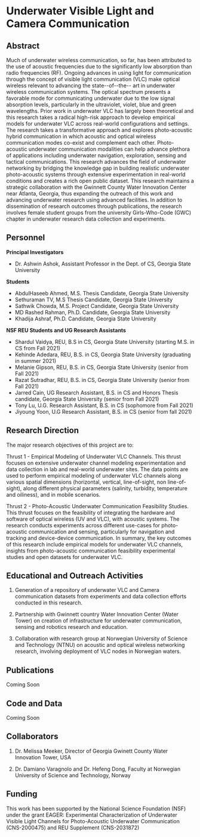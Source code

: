 # Underwater Visible Light and Camera Communication

## Abstract
 
 Much of underwater wireless communication, so far, has been attributed to the use of acoustic frequencies due to the significantly low absorption than radio frequencies (RF). Ongoing advances in using light for communication through the concept of visible light communication (VLC) make optical wireless relevant to advancing the state--of--the-- art in underwater wireless communication systems. The optical spectrum presents a favorable mode for communicating underwater due to the low signal absorption levels, particularly in the ultraviolet, violet, blue and green wavelengths. Prior work in underwater VLC has largely been theoretical and this research takes a radical high-risk approach to develop empirical models for underwater VLC across real-world configurations and settings. The research takes a transformative approach and explores photo-acoustic hybrid communication in which acoustic and optical wireless communication modes co-exist and complement each other. Photo-acoustic underwater communication modalities can help advance plethora of applications including underwater navigation, exploration, sensing and tactical communications. This research advances the field of underwater networking by bridging the knowledge gap in building realistic underwater photo-acoustic systems through extensive experimentation in real-world conditions and creates a rich open public dataset. This research maintains a strategic collaboration with the Gwinnett County Water Innovation Center near Atlanta, Georgia, thus expanding the outreach of this work and advancing underwater research using advanced facilities. In addition to dissemination of research outcomes through publications, the research involves female student groups from the university Girls-Who-Code (GWC) chapter in underwater research data collection and experiments.

## Personnel
  
 **Principal Investigators**
 
 - Dr. Ashwin Ashok, Assistant Professor in the Dept. of CS, Georgia State University
   
  **Students**
  
   - AbdulHaseeb Ahmed, M.S. Thesis Candidate, Georgia State University
   - Sethuraman TV, M.S Thesis Candidate, Georgia State University
   - Sathwik Chowda, M.S. Project Candidate, Georgia State University
   - MD Rashed Rahman, Ph.D. Candidate, Georgia State University
   - Khadija Ashraf, Ph.D. Candidate, Georgia State University
   
  
   **NSF REU Students and UG Research Assistants**
   - Shardul Vaidya, REU, B.S in CS, Georgia State University (starting M.S. in CS from Fall 2021)
   - Kehinde Adedara, REU, B.S. in CS, Georgia State University (graduating in summer 2021)
   - Melanie Gipson, REU, B.S. in CS, Georgia State University (senior from Fall 2021)
   - Razat Sutradhar, REU, B.S. in CS, Georgia State University (senior from Fall 2021)
   - Jarred Cain, UG Research Assistant, B.S. in CS and Honors Thesis candidate, Georgia State University (senior from Fall 2021)
   - Tony Lu, U.G. Research Assistant, B.S. in CS (sophomore from Fall 2021)
   - Jiyoung Yoon, U.G Research Assistant, B.S. in CS (senior from fall 2021)

 
## Research Direction
  
The major research objectives of this project are to:

Thrust 1 - Empirical Modeling of Underwater VLC Channels. This thrust focuses on extensive underwater channel modeling experimentation and data collection in lab and real-world underwater sites. The data points are used to perform empirical modeling of underwater VLC channels along various spatial dimensions (horizontal, vertical, line-of-sight, non line-of-sight), along different physical parameters (salinity, turbidity, temperature and oiliness), and in mobile scenarios. 

Thrust 2 - Photo-Acoustic Underwater Communication Feasibility Studies. This thrust focuses on the feasibility of integrating the hardware and software of optical wireless (UV and VLC), with acoustic systems. The research conducts experiments across different use-cases for photo-acoustic communication and sensing, particularly for navigation and tracking and device-device communication. In summary, the key outcomes of this research include empirical models for underwater VLC channels, insights from photo-acoustic communication feasibility experimental studies and open datasets for underwater VLC.


## Educational and Outreach Activities

1. Generation of a repository of underwater VLC and Camera communication datasets from experiments and data collection efforts conducted in this research.

2. Partnership with Gwinnett country Water Innovation Center (Water Tower) on creation of infrastructure for underwater communication, sensing and robotics research and education.

3. Collaboration with research group at Norwegian University of Science and Technology (NTNU) on acoustic and optical wireless networking research, involving deployment of VLC nodes in Norwegian waters.


## Publications

Coming Soon

## Code and Data

Coming Soon

## Collaborators

1. Dr. Melissa Meeker, Director of Georgia Gwinett County Water Innovation Tower, USA

2. Dr. Damiano Varagnolo and Dr. Hefeng Dong, Faculty at Norwegian University of Science and Technology, Norway


## Funding
This work has been supported by the National Science Foundation (NSF) under the grant EAGER: Experimental Characterization of Underwater Visible Light Channels for Photo-Acoustic Underwater Communication (CNS-2000475) and REU Supplement (CNS-2031872)



